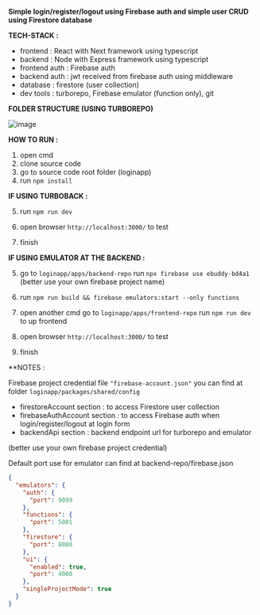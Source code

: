 **Simple login/register/logout using Firebase auth
and simple user CRUD using Firestore database**

**TECH-STACK :**

- frontend : React with Next framework using typescript
- backend : Node with Express framework using typescript
- frontend auth : Firebase auth
- backend auth : jwt received from firebase auth using middleware
- database : firestore (user collection)
- dev tools : turborepo, Firebase emulator (function only), git

**FOLDER STRUCTURE (USING TURBOREPO)**

![image](https://github.com/user-attachments/assets/68ff7d04-dab3-4720-a949-0cdd86637ba4)

**HOW TO RUN :**

1. open cmd
2. clone source code
3. go to source code root folder (loginapp)
4. run `npm install`

**IF USING TURBOBACK :**

5. run `npm run dev`

6. open browser `http://localhost:3000/` to test

7. finish

**IF USING EMULATOR AT THE BACKEND :**

5. go to `loginapp/apps/backend-repo` run `npx firebase use ebuddy-bd4a1`
   (better use your own firebase project name)

6. run `npm run build && firebase emulators:start --only functions`

7. open another cmd go to `loginapp/apps/frontend-repo` run `npm run dev` to up frontend

8. open browser `http://localhost:3000/` to test

9. finish

**NOTES : 

Firebase project credential file `"firebase-account.json"` you can find at folder 
`loginapp/packages/shared/config` 

- firestoreAccount section : to access Firestore user collection
- firebaseAuthAccount section : to access Firebase auth when login/register/logout at login form
- backendApi section : backend endpoint url for turborepo and emulator

(better use your own firebase project credential)

Default port use for emulator can find at backend-repo/firebase.json 

```json
{
  "emulators": {
    "auth": {
      "port": 9099
    },
    "functions": {
      "port": 5001
    },
    "firestore": {
      "port": 8080
    },
    "ui": {
      "enabled": true,
      "port": 4000
    },
    "singleProjectMode": true
  }
}

